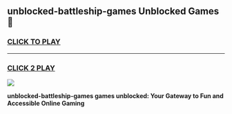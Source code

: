 
## unblocked-battleship-games Unblocked Games👋
<h3>
<a href="https://news.freeplayer.one?title=unblocked-battleship-games&ref=16F">CLICK TO PLAY</a></h3>
<hr>

<h3>
<a href="https://news.freeplayer.one?title=unblocked-battleship-games&ref=16F">CLICK 2 PLAY</a>
  
</h3>

<a href="https://news.freeplayer.one?title=unblocked-battleship-games&ref=16F/"><img src="https://clearcache.store/games.png"></a>


**unblocked-battleship-games games unblocked: Your Gateway to Fun and Accessible Online Gaming**
